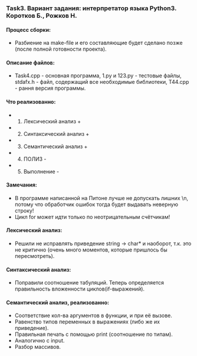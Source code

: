 ### Task3. Вариант задания: интерпретатор языка Python3. Коротков Б., Рожков Н. ###
#### Процесс сборки: ####
* Разбиение на make-file и его составляющие будет сделано позже (после полной готовности проекта).
#### Описание файлов: ####
* Task4.cpp - основная программа, 1.py и 123.py - тестовые файлы, stdafx.h - файл, содержащий все необходимые библиотеки, T44.cpp - рання версия программы.
#### Что реализованно: ####
* 1) Лексический анализ +
* 2) Синтаксический анализ +
* 3) Семантический анализ +
* 4) ПОЛИЗ -
* 5) Выполнение -
#### Замечания: ####
* В программе написанной на Питоне лучше не допускать лишних \n,
потому что обработчик ошибок тогда будет выдавать неверную строку!
* Цикл for может идти только по неотрицательным счётчикам!
#### Лексический анализ: ####
* Решили не исправлять приведение string -> char* и наоборот, т.к. это не критично (очень много моментов, которые пришлось бы пересмотреть).
#### Синтаксический анализ: ####
* Поправили соотношение табуляций. Теперь определяется правильность вложенности циклов(if-выражений).
#### Семантический анализ, реализованно: ####
* Соответствие кол-ва аргументов в функции, и при её вызове.
* Равенство типов переменных в выражениях (либо же их приведение).
* Правильная печать с помощью print (соотношение по типам).
* Аналогично с input.
* Разбор массивов.
